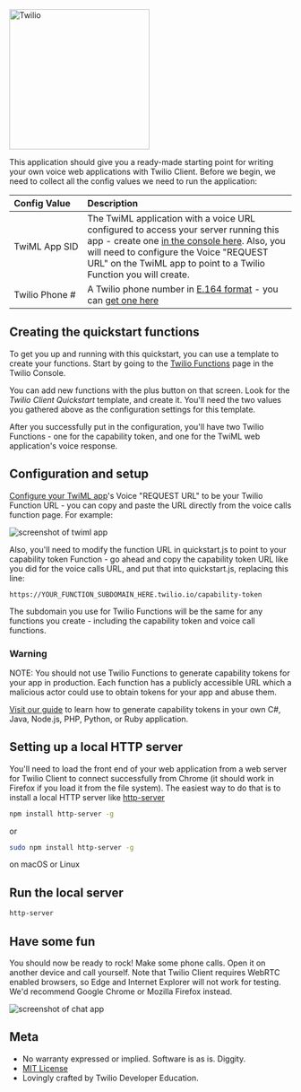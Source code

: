 <a href="https://www.twilio.com">
  <img src="https://static0.twilio.com/marketing/bundles/marketing/img/logos/wordmark-red.svg" alt="Twilio" width="250" />
</a>


This application should give you a ready-made starting point for writing your
own voice web applications with Twilio Client. Before we begin, we need to collect
all the config values we need to run the application:

| Config&nbsp;Value  | Description |
| :-------------  |:------------- |
TwiML&nbsp;App&nbsp;SID | The TwiML application with a voice URL configured to access your server running this app - create one [in the console here](https://www.twilio.com/console/phone-numbers/runtime/twiml-apps). Also, you will need to configure the Voice "REQUEST URL" on the TwiML app to point to a Twilio Function you will create.
Twilio&nbsp;Phone&nbsp;# | A Twilio phone number in [E.164 format](https://en.wikipedia.org/wiki/E.164) - you can [get one here](https://www.twilio.com/console/phone-numbers/incoming)

## Creating the quickstart functions

To get you up and running with this quickstart, you can use a template to create your functions. Start by going to the [Twilio Functions](https://www.twilio.com/console/runtime/functions/manage) page in the Twilio Console.

You can add new functions with the plus button on that screen. Look for the *Twilio Client Quickstart* template, and create it. You'll need the two values you gathered above as the configuration settings for this template.

After you successfully put in the configuration, you'll have two Twilio Functions - one for the capability token, and one for the TwiML web application's voice response.

## Configuration and setup

[Configure your TwiML app](https://www.twilio.com/console/phone-numbers/runtime/twiml-apps)'s
Voice "REQUEST URL" to be your Twilio Function URL - you can copy and paste the URL directly from the voice calls function page. For example:

![screenshot of twiml app](https://s3.amazonaws.com/com.twilio.prod.twilio-docs/images/ClientJSCopyVoiceURL.width-500.png)

Also, you'll need to modify the function URL in quickstart.js to point to your capability token Function - go ahead and copy the capability token URL like you did for the voice calls URL, and put that into quickstart.js, replacing this line:

```
https://YOUR_FUNCTION_SUBDOMAIN_HERE.twilio.io/capability-token
```

The subdomain you use for Twilio Functions will be the same for any functions you create - including the capability token and voice call functions.

### Warning

NOTE: You should not use Twilio Functions to generate capability tokens for your app in production. Each function has a publicly accessible URL which a malicious actor could use to obtain tokens for your app and abuse them.

[Visit our guide](https://www.twilio.com/docs/voice/client/capability-tokens) to learn how to generate capability tokens in your own C#, Java, Node.js, PHP, Python, or Ruby application.

## Setting up a local HTTP server

You'll need to load the front end of your web application from a web server for Twilio Client to connect successfully from Chrome (it should work in Firefox if you load it from the file system). The easiest way to do that is to install a local HTTP server like [http-server](https://github.com/indexzero/http-server)

```bash
npm install http-server -g
```

or 

```bash
sudo npm install http-server -g
```

on macOS or Linux


## Run the local server

```bash
http-server
```

## Have some fun

 You should now be ready to rock! Make some phone calls.
   Open it on another device and call yourself. Note that Twilio Client requires
   WebRTC enabled browsers, so Edge and Internet Explorer will not work for
   testing. We'd recommend Google Chrome or Mozilla Firefox instead.

   ![screenshot of chat app](https://s3.amazonaws.com/com.twilio.prod.twilio-docs/images/TwilioClientQuickstart.original.png)

## Meta

* No warranty expressed or implied. Software is as is. Diggity.
* [MIT License](http://www.opensource.org/licenses/mit-license.html)
* Lovingly crafted by Twilio Developer Education.
